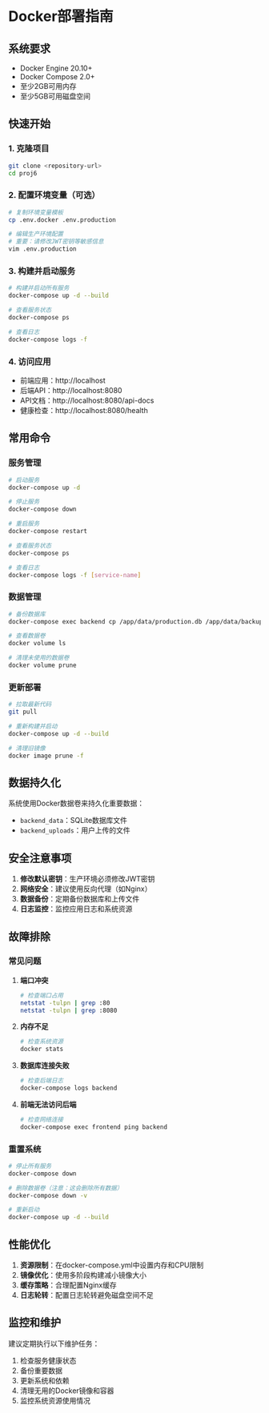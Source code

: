 # Docker部署指南

## 系统要求

- Docker Engine 20.10+
- Docker Compose 2.0+
- 至少2GB可用内存
- 至少5GB可用磁盘空间

## 快速开始

### 1. 克隆项目
```bash
git clone <repository-url>
cd proj6
```

### 2. 配置环境变量（可选）
```bash
# 复制环境变量模板
cp .env.docker .env.production

# 编辑生产环境配置
# 重要：请修改JWT密钥等敏感信息
vim .env.production
```

### 3. 构建并启动服务
```bash
# 构建并启动所有服务
docker-compose up -d --build

# 查看服务状态
docker-compose ps

# 查看日志
docker-compose logs -f
```

### 4. 访问应用

- 前端应用：http://localhost
- 后端API：http://localhost:8080
- API文档：http://localhost:8080/api-docs
- 健康检查：http://localhost:8080/health

## 常用命令

### 服务管理
```bash
# 启动服务
docker-compose up -d

# 停止服务
docker-compose down

# 重启服务
docker-compose restart

# 查看服务状态
docker-compose ps

# 查看日志
docker-compose logs -f [service-name]
```

### 数据管理
```bash
# 备份数据库
docker-compose exec backend cp /app/data/production.db /app/data/backup-$(date +%Y%m%d).db

# 查看数据卷
docker volume ls

# 清理未使用的数据卷
docker volume prune
```

### 更新部署
```bash
# 拉取最新代码
git pull

# 重新构建并启动
docker-compose up -d --build

# 清理旧镜像
docker image prune -f
```

## 数据持久化

系统使用Docker数据卷来持久化重要数据：

- `backend_data`：SQLite数据库文件
- `backend_uploads`：用户上传的文件

## 安全注意事项

1. **修改默认密钥**：生产环境必须修改JWT密钥
2. **网络安全**：建议使用反向代理（如Nginx）
3. **数据备份**：定期备份数据库和上传文件
4. **日志监控**：监控应用日志和系统资源

## 故障排除

### 常见问题

1. **端口冲突**
   ```bash
   # 检查端口占用
   netstat -tulpn | grep :80
   netstat -tulpn | grep :8080
   ```

2. **内存不足**
   ```bash
   # 检查系统资源
   docker stats
   ```

3. **数据库连接失败**
   ```bash
   # 检查后端日志
   docker-compose logs backend
   ```

4. **前端无法访问后端**
   ```bash
   # 检查网络连接
   docker-compose exec frontend ping backend
   ```

### 重置系统
```bash
# 停止所有服务
docker-compose down

# 删除数据卷（注意：这会删除所有数据）
docker-compose down -v

# 重新启动
docker-compose up -d --build
```

## 性能优化

1. **资源限制**：在docker-compose.yml中设置内存和CPU限制
2. **镜像优化**：使用多阶段构建减小镜像大小
3. **缓存策略**：合理配置Nginx缓存
4. **日志轮转**：配置日志轮转避免磁盘空间不足

## 监控和维护

建议定期执行以下维护任务：

1. 检查服务健康状态
2. 备份重要数据
3. 更新系统和依赖
4. 清理无用的Docker镜像和容器
5. 监控系统资源使用情况